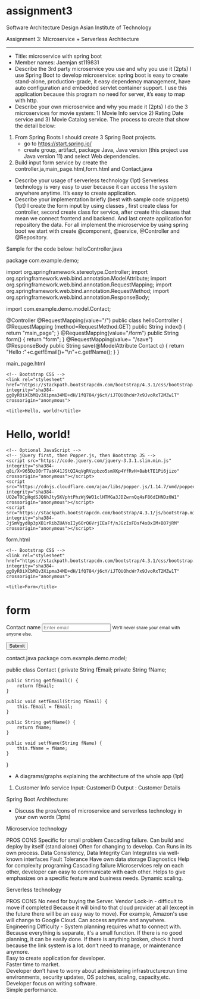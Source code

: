 # assignment3
Software Architecture Design
Asian Institute of Technology

Assignment 3: Microservice + Serverless Architecture
________________________________________

-	Title: microservice with spring boot
-	Member names: Jaemjan  st119831
-	Describe the 3rd party microservice you use and why you use it (2pts)
I use Spring Boot to develop microservice: spring boot is easy to create stand-alone, production-grade, it easy dependency management, have auto configuration and embedded servlet container support.
I use this application because this program no need for server, it’s easy to map with http.
-	Describe your own microservice and why you made it (2pts)
I do the 3 microservices for movie system: 1) Movie Info service  2) Rating Date service and 3) Movie Catalog service. The process to create that show the detail below:

1) From Spring Boots I should create 3 Spring Boot projects.
    - go to https://start.spring.io/
    - create group, artifact, package Java, Java version (this project use Java version 11)  and select Web dependencies.
2) Build input form service by create the controller.ja,main_page.html,form.html and Contact.java
-	Describe your usage of serverless technology (1pt)
Serverless technology is very easy to user because it can access the system anywhere anytime. It’s easy to create application.
-	Describe your implementation briefly (best with sample code snippets) (1pt)
I create the form input by using classes , first create class for controller, second create class for service, after create this classes that mean we connect frontend and backend. And last create application for repository the data. For all implement the microservice by using spring boot we start with create @component, @service, @Controller and @Repository.

Sample for the code below:
helloController.java

package com.example.demo;

import org.springframework.stereotype.Controller;
import org.springframework.web.bind.annotation.ModelAttribute;
import org.springframework.web.bind.annotation.RequestMapping;
import org.springframework.web.bind.annotation.RequestMethod;
import org.springframework.web.bind.annotation.ResponseBody;

import com.example.demo.model.Contact;

@Controller
@RequestMapping(value="/")
public class helloController {
	@RequestMapping (method=RequestMethod.GET)
	public String index()
	{
		return "main_page";
	}
	@RequestMapping(value="/form")
	public String form()
	{
		return "form"; 
	}
	@RequestMapping(value= "/save")
	@ResponseBody
	public String save(@ModelAttribute Contact c)
	{
		return "Hello :"+c.getfEmail()+"\n"+c.getfName();
	}
}


main_page.html
<!doctype html>
<html lang="en">
  <head>
    <!-- Required meta tags -->
    <meta charset="utf-8">
    <meta name="viewport" content="width=device-width, initial-scale=1, shrink-to-fit=no">

    <!-- Bootstrap CSS -->
    <link rel="stylesheet" href="https://stackpath.bootstrapcdn.com/bootstrap/4.3.1/css/bootstrap.min.css" integrity="sha384-ggOyR0iXCbMQv3Xipma34MD+dH/1fQ784/j6cY/iJTQUOhcWr7x9JvoRxT2MZw1T" crossorigin="anonymous">

    <title>Hello, world!</title>
  </head>
  <body>
    <h1>Hello, world!</h1>

    <!-- Optional JavaScript -->
    <!-- jQuery first, then Popper.js, then Bootstrap JS -->
    <script src="https://code.jquery.com/jquery-3.3.1.slim.min.js" integrity="sha384-q8i/X+965DzO0rT7abK41JStQIAqVgRVzpbzo5smXKp4YfRvH+8abtTE1Pi6jizo" crossorigin="anonymous"></script>
    <script src="https://cdnjs.cloudflare.com/ajax/libs/popper.js/1.14.7/umd/popper.min.js" integrity="sha384-UO2eT0CpHqdSJQ6hJty5KVphtPhzWj9WO1clHTMGa3JDZwrnQq4sF86dIHNDz0W1" crossorigin="anonymous"></script>
    <script src="https://stackpath.bootstrapcdn.com/bootstrap/4.3.1/js/bootstrap.min.js" integrity="sha384-JjSmVgyd0p3pXB1rRibZUAYoIIy6OrQ6VrjIEaFf/nJGzIxFDsf4x0xIM+B07jRM" crossorigin="anonymous"></script>
  </body>
</html>

form.html

<!doctype html>
<html lang="en">
  <head>
    <!-- Required meta tags -->
    <meta charset="utf-8">
    <meta name="viewport" content="width=device-width, initial-scale=1, shrink-to-fit=no">

    <!-- Bootstrap CSS -->
    <link rel="stylesheet" href="https://stackpath.bootstrapcdn.com/bootstrap/4.3.1/css/bootstrap.min.css" integrity="sha384-ggOyR0iXCbMQv3Xipma34MD+dH/1fQ784/j6cY/iJTQUOhcWr7x9JvoRxT2MZw1T" crossorigin="anonymous">

    <title>Form</title>
  </head>
  <body>
    <h1>form</h1>
<form method="POST" action="/save">
  <div class="form-group">
    <label for="exampleInputEmail1">Contact name</label>
    <input type="text" class="form-control" id="fName" name="fName" aria-describedby="emailHelp" placeholder="Enter email">
    <small id="emailHelp" class="form-text text-muted">We'll never share your email with anyone else.</small>
  </div>
  
  <button type="submit" class="btn btn-primary">Submit</button>
</form>
    <!-- Optional JavaScript -->
    <!-- jQuery first, then Popper.js, then Bootstrap JS -->
    <script src="https://code.jquery.com/jquery-3.3.1.slim.min.js" integrity="sha384-q8i/X+965DzO0rT7abK41JStQIAqVgRVzpbzo5smXKp4YfRvH+8abtTE1Pi6jizo" crossorigin="anonymous"></script>
    <script src="https://cdnjs.cloudflare.com/ajax/libs/popper.js/1.14.7/umd/popper.min.js" integrity="sha384-UO2eT0CpHqdSJQ6hJty5KVphtPhzWj9WO1clHTMGa3JDZwrnQq4sF86dIHNDz0W1" crossorigin="anonymous"></script>
    <script src="https://stackpath.bootstrapcdn.com/bootstrap/4.3.1/js/bootstrap.min.js" integrity="sha384-JjSmVgyd0p3pXB1rRibZUAYoIIy6OrQ6VrjIEaFf/nJGzIxFDsf4x0xIM+B07jRM" crossorigin="anonymous"></script>
  </body>
</html>

contact.java
package com.example.demo.model;

public class Contact {
	private String fEmail;
	private String fName;

	public String getfEmail() {
		return fEmail;
	}

	public void setfEmail(String fEmail) {
		this.fEmail = fEmail;
	}

	public String getfName() {
		return fName;
	}

	public void setfName(String fName) {
		this.fName = fName;
	}
}



-	A diagrams/graphs explaining the architecture of the whole app (1pt)

1) Customer Info service
    Input: CustomerID
    Output : Customer Details

























Spring Boot Architecture:

 
-	Discuss the pros/cons of microservice and serverless technology in your own words (3pts)



Microservice technology


PROS	CONS
Specific for small problem	Cascading failure.
Can build and deploy by itself (stand alone)	Often for changing to develop.
Can Runs in its own process.	Data Consistency, Data Integrity
Can Integrates via well-known interfaces	Fault Tolerance
Have own data storage	Diagnostics
Help for complexity programing	Cascading failure
Microservices rely on each other, developer can easy to communicate with each other. Helps to give emphasizes on a specific feature and business needs.	
Dynamic scaling.	

Serverless technology

PROS	CONS
No need for buying the Server.	Vendor Lock-in - difficult to move if completed Because it will bind to that cloud provider at all (except in the future there will be an easy way to move). For example, Amazon's use will change to Google Cloud.
Can access anytime and anywhere.	Engineering Difficulty - System planning requires what to connect with. Because everything is separate, it's a small function. If there is no good planning, it can be easily done. If there is anything broken, check it hard because the link system is a lot.
don’t need to manage, or maintenance anymore.	
Easy to create application for developer.	
Faster time to market.	
Developer don’t have to worry about administering infrastructure:run time environments, security updates, OS patches, scaling, capacity,etc.	
Developer focus on writing software.	
Simple performance.	


